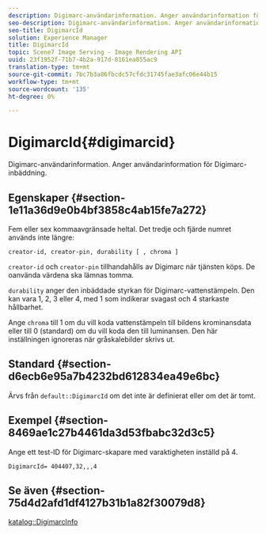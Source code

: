 ```yaml
---
description: Digimarc-användarinformation. Anger användarinformation för Digimarc-inbäddning.
seo-description: Digimarc-användarinformation. Anger användarinformation för Digimarc-inbäddning.
seo-title: DigimarcId
solution: Experience Manager
title: DigimarcId
topic: Scene7 Image Serving - Image Rendering API
uuid: 23f1952f-71b7-4b2a-917d-8161ea855ac9
translation-type: tm+mt
source-git-commit: 7bc7b3a86fbcdc57cfdc31745fae3afc06e44b15
workflow-type: tm+mt
source-wordcount: '135'
ht-degree: 0%

---
```



# DigimarcId{#digimarcid}

Digimarc-användarinformation. Anger användarinformation för Digimarc-inbäddning.

## Egenskaper {#section-1e11a36d9e0b4bf3858c4ab15fe7a272}

Fem eller sex kommaavgränsade heltal. Det tredje och fjärde numret används inte längre:

`creator-id, creator-pin, durability [ , chroma ]`

`creator-id` och `creator-pin` tillhandahålls av Digimarc när tjänsten köps. De oanvända värdena ska lämnas tomma.

`durability` anger den inbäddade styrkan för Digimarc-vattenstämpeln. Den kan vara 1, 2, 3 eller 4, med 1 som indikerar svagast och 4 starkaste hållbarhet.

Ange `chroma` till 1 om du vill koda vattenstämpeln till bildens krominansdata eller till 0 (standard) om du vill koda den till luminansen. Den här inställningen ignoreras när gråskalebilder skrivs ut.

## Standard {#section-d6ecb6e95a7b4232bd612834ea49e6bc}

Ärvs från `default::DigimarcId` om det inte är definierat eller om det är tomt.

## Exempel {#section-8469ae1c27b4461da3d53fbabc32d3c5}

Ange ett test-ID för Digimarc-skapare med varaktigheten inställd på 4.

`DigimarcId= 404407,32,,,4`

## Se även {#section-75d4d2afd1df4127b31b1a82f30079d8}

[katalog::DigimarcInfo](../../../../../is-api/image-catalog/image-serving-api-ref/c-image-catalog-reference/c-image-svg-data-reference/c-image-data-reference/r-digimarcinfo-cat.md#reference-4925764ed683466bb7af4b807c86f8ba)
